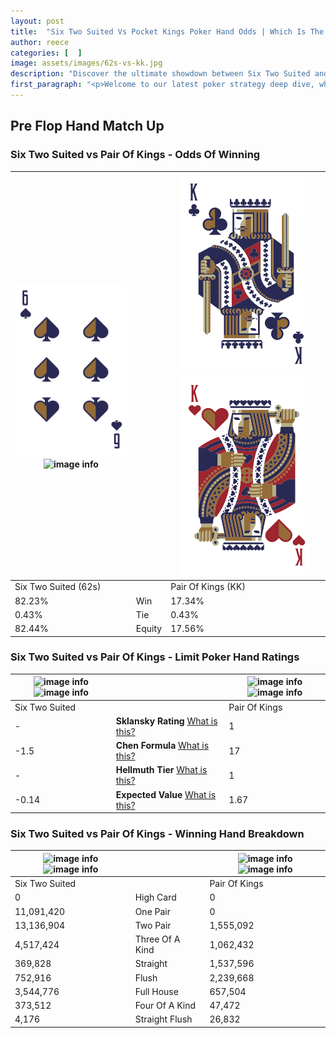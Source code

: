 ```yaml
---
layout: post
title:  "Six Two Suited Vs Pocket Kings Poker Hand Odds | Which Is The Better Hand In Poker? A Complete Guide"
author: reece
categories: [  ]
image: assets/images/62s-vs-kk.jpg
description: "Discover the ultimate showdown between Six Two Suited and Pair Of Kings in poker! Uncover the odds, strategies, and scenarios where one hand triumphs over the other. Get ready to up your poker game with this thrilling analysis."
first_paragraph: "<p>Welcome to our latest poker strategy deep dive, where we're pitting two distinct hands against each other in a high-stakes showdown: Six Two Suited vs Pair Of Kings.</p><p>In the dynamic world of poker, every decision counts, and knowing which hand holds the upper hand is key to your success at the table.</p><p>In this article, we'll dissect these two hands, explore the scenarios where one dominates the other, and equip you with the knowledge to make strategic choices that can tip the odds in your favor.</p><p>Get ready to unravel the intriguing dynamics of these poker hands and elevate your game to new heights.</p>"
---
```




[comment]: # (sp0)

## Pre Flop Hand Match Up

<div class="table hand-ratings" markdown="1"> 



### Six Two Suited vs Pair Of Kings - Odds Of Winning


    
| ![image info](assets/images/hand1/6.png) ![image info](assets/images/hand1/2s.png) |  | ![image info](assets/images/hand2/k.png) ![image info](assets/images/hand2/ko.png) |
| -------- | -------- | -------- |
| Six Two Suited (62s) |  | Pair Of Kings (KK) |
| 82.23% | Win | 17.34% |
| 0.43% | Tie | 0.43% |
| 82.44% | Equity | 17.56% |




[comment]: # (sp1)



### Six Two Suited vs Pair Of Kings - Limit Poker Hand Ratings


    
| ![image info](https://www.riverpairs.com/assets/images/hand1/6.png) ![image info](https://www.riverpairs.com/assets/images/hand1/2s.png) |  | ![image info](https://www.riverpairs.com/assets/images/hand2/k.png) ![image info](https://www.riverpairs.com/assets/images/hand2/ko.png) |
| -------- | -------- | -------- |
| Six Two Suited |  | Pair Of Kings |
| - | **Sklansky Rating** [What is this?](/sklansky-rating-explained) | 1 |
| -1.5 | **Chen Formula** [What is this?](/chen-formula-explained) | 17 |
| - | **Hellmuth Tier** [What is this?](/Hellmuth-tier-explained) | 1 |
| -0.14 | **Expected Value** [What is this?](/expected-value-explained) | 1.67 |




[comment]: # (sp2)



### Six Two Suited vs Pair Of Kings - Winning Hand Breakdown


    
| ![image info](https://www.riverpairs.com/assets/images/hand1/6.png) ![image info](https://www.riverpairs.com/assets/images/hand1/2s.png) |  | ![image info](https://www.riverpairs.com/assets/images/hand2/k.png) ![image info](https://www.riverpairs.com/assets/images/hand2/ko.png) |
| -------- | -------- | -------- |
| Six Two Suited |  | Pair Of Kings |
| 0 | High Card | 0 |
| 11,091,420 | One Pair | 0 |
| 13,136,904 | Two Pair | 1,555,092 |
| 4,517,424 | Three Of A Kind | 1,062,432 |
| 369,828 | Straight | 1,537,596 |
| 752,916 | Flush | 2,239,668 |
| 3,544,776 | Full House | 657,504 |
| 373,512 | Four Of A Kind | 47,472 |
| 4,176 | Straight Flush | 26,832 |




[comment]: # (sp3)



</div>

[comment]: # (sp4)



[comment]: # (sp5)

